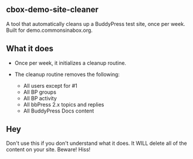 ## cbox-demo-site-cleaner

A tool that automatically cleans up a BuddyPress test site, once per week. Built for demo.commonsinabox.org.

## What it does

* Once per week, it initializes a cleanup routine.
* The cleanup routine removes the following:

    * All users except for #1
    * All BP groups
    * All BP activity
    * All bbPress 2.x topics and replies
    * All BuddyPress Docs content

## Hey

Don't use this if you don't understand what it does. It WILL delete all of the content on your site. Beware! Hiss!
